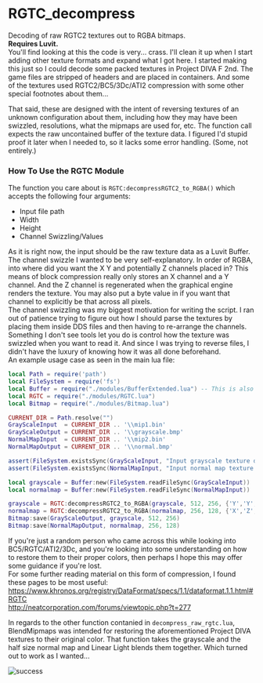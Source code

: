 # RGTC_decompress
Decoding of raw RGTC2 textures out to RGBA bitmaps.  
**Requires Luvit.**  
You'll find looking at this the code is very... crass. I'll clean it up when I start adding other texture formats and expand what I got here. I started making this just so I could decode some packed textures in Project DIVA F 2nd. The game files are stripped of headers and are placed in containers. And some of the textures used RGTC2/BC5/3Dc/ATI2 compression with some other special footnotes about them...  

That said, these are designed with the intent of reversing textures of an unknown configuration about them, including how they may have been swizzled, resolutions, what the mipmaps are used for, etc. The function call expects the raw uncontained buffer of the texture data. I figured I'd stupid proof it later when I needed to, so it lacks some error handling. (Some, not entirely.)  

### How To Use the RGTC Module
The function you care about is `RGTC:decompressRGTC2_to_RGBA()` which accepts the following four arguments:  
* Input file path  
* Width  
* Height  
* Channel Swizzling/Values  

As it is right now, the input should be the raw texture data as a Luvit Buffer.  
The channel swizzle I wanted to be very self-explanatory. In order of RGBA, into where did you want the X Y and potentially Z channels placed in? This means of block compression really only stores an X channel and a Y channel. And the Z channel is regenerated when the graphical engine renders the texture. You may also put a byte value in if you want that channel to explicitly be that across all pixels.  
The channel swizzling was my biggest motivation for writing the script. I ran out of patience trying to figure out how I should parse the textures by placing them inside DDS files and then having to re-arrange the channels. Something I don't see tools let you do is control how the texture was swizzled when you want to read it. And since I was trying to reverse files, I didn't have the luxury of knowing how it was all done beforehand.  
An example usage case as seen in the main lua file:  
```lua
local Path = require('path')
local FileSystem = require('fs')
local Buffer = require("./modules/BufferExtended.lua") -- This is also needed by RGTC and Bitmap for some extra functions
local RGTC = require("./modules/RGTC.lua")
local Bitmap = require("./modules/Bitmap.lua")

CURRENT_DIR = Path.resolve("")
GrayScaleInput  = CURRENT_DIR .. '\\mip1.bin'
GrayScaleOutput = CURRENT_DIR .. '\\grayscale.bmp'
NormalMapInput  = CURRENT_DIR .. '\\mip2.bin'
NormalMapOutput = CURRENT_DIR .. '\\normal.bmp'

assert(FileSystem.existsSync(GrayScaleInput, "Input grayscale texture doesn't exist!!"))
assert(FileSystem.existsSync(NormalMapInput, "Input normal map texture doesn't exist!!"))

local grayscale = Buffer:new(FileSystem.readFileSync(GrayScaleInput))
local normalmap = Buffer:new(FileSystem.readFileSync(NormalMapInput))

grayscale = RGTC:decompressRGTC2_to_RGBA(grayscale, 512, 256, {'Y','Y','Y','X'})
normalmap = RGTC:decompressRGTC2_to_RGBA(normalmap, 256, 128, {'X','Z','Y',0xFF})
Bitmap:save(GrayScaleOutput, grayscale, 512, 256)
Bitmap:save(NormalMapOutput, normalmap, 256, 128)
```  

If you're just a random person who came across this while looking into BC5/RGTC/ATI2/3Dc, and you're looking into some understanding on how to restore them to their proper colors, then perhaps I hope this may offer some guidance if you're lost.  
For some further reading material on this form of compression, I found these pages to be most useful:  
https://www.khronos.org/registry/DataFormat/specs/1.1/dataformat.1.1.html#RGTC  
http://neatcorporation.com/forums/viewtopic.php?t=277  

In regards to the other function contanied in `decompress_raw_rgtc.lua`, BlendMipmaps was intended for restoring the aforementioned Project DIVA textures to their original color. That function takes the grayscale and the half size normal map and Linear Light blends them together. Which turned out to work as I wanted...  

![success](https://i.imgur.com/LbAkoGI.png)
